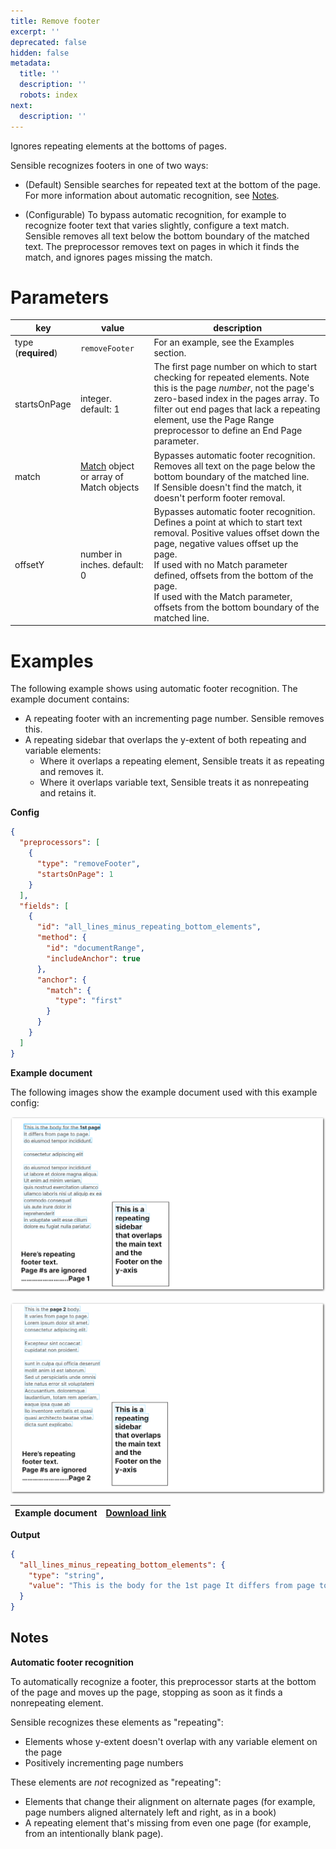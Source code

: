 ```yaml
---
title: Remove footer
excerpt: ''
deprecated: false
hidden: false
metadata:
  title: ''
  description: ''
  robots: index
next:
  description: ''
---
```

Ignores repeating elements at the bottoms of pages.

Sensible recognizes footers in one of two ways:

- (Default)  Sensible searches for repeated text at the bottom of the page. For more information about automatic recognition, see [Notes](doc:remove-footer#notes). 

- (Configurable) To bypass automatic recognition, for example to recognize footer text that varies slightly, configure a text match. Sensible removes all text below the bottom boundary of the matched text. The preprocessor removes text on pages in which it finds the match, and ignores pages missing the match. 



Parameters
====

| key            | value   | description                                                      |
| -------------- | ------ | ------------------------------------------------------------ |
| type (**required**) | `removeFooter` | For an example, see the Examples section. |
| startsOnPage | integer. default: 1 | The first page number on which to start checking for repeated elements. Note this is the page *number*, not the page's zero-based index in the pages array. To filter out end pages that lack a repeating element, use the Page Range preprocessor to define an End Page parameter. |
| match | [Match](doc:match) object or array of Match objects | Bypasses automatic footer recognition.<br/>Removes all text on the page below the bottom boundary of the matched line.<br>If Sensible doesn't find the match, it doesn't perform footer removal. |
| offsetY | number in inches. default: 0 | Bypasses automatic footer recognition.<br/>Defines a point at which to start text removal. Positive values offset down the page, negative values offset up the page.<br/>If used with no Match parameter defined, offsets from the bottom of the page.<br>If used with the Match parameter, offsets from the bottom boundary of the matched line. <br/> |

Examples
====

The following example shows using automatic footer recognition. The example document contains:

- A repeating footer with an incrementing page number. Sensible removes this.
- A repeating sidebar that overlaps the y-extent of both repeating and variable elements: 
  - Where it overlaps a repeating element, Sensible treats it as repeating and removes it.
  - Where it overlaps variable text, Sensible treats it as nonrepeating and retains it.

**Config**

```json
{
  "preprocessors": [
    {
      "type": "removeFooter",
      "startsOnPage": 1
    }
  ],
  "fields": [
    {
      "id": "all_lines_minus_repeating_bottom_elements",
      "method": {
        "id": "documentRange",
        "includeAnchor": true
      },
      "anchor": {
        "match": {
          "type": "first"
        }
      }
    }
  ]
}
```

**Example document**

The following images show the example document used with this example config:

![Click to enlarge](https://raw.githubusercontent.com/sensible-hq/sensible-docs/main/readme-sync/assets/v0/images/final/remove_footer_1.png)

![Click to enlarge](https://raw.githubusercontent.com/sensible-hq/sensible-docs/main/readme-sync/assets/v0/images/final/remove_footer_2.png)


| Example document | [Download link](https://raw.githubusercontent.com/sensible-hq/sensible-docs/main/readme-sync/assets/v0/pdfs/remove_footer.pdf) |
| ------------------------------------------ | ------------------------------------------------------------ |

**Output**

```json
{
  "all_lines_minus_repeating_bottom_elements": {
    "type": "string",
    "value": "This is the body for the 1st page It differs from page to page. . do eiusmod tempor incididunt consectetur adipiscing elit do eiusmod tempor incididunt ut labore et dolore magna aliqua. Ut enim ad minim veniam, quis nostrud exercitation ullamco ullamco laboris nisi ut aliquip ex ea commodo consequat uis aute irure dolor in This is a reprehenderit repeating in voluptate velit esse cillum sidebar dolore eu fugiat nulla pariatur. This is the page 2 body. It varies from page to page. Lorem ipsum dolor sit amet. consectetur adipiscing elit. Excepteur sint occaecat cupidatat non proident. sunt in culpa qui officia deserunt mollit anim id est laborum. Sed ut perspiciatis unde omnis iste natus error sit voluptatem Accusantium. doloremque laudantium, totam rem aperiam, eaque ipsa quae ab This is a llo inventore veritatis et quasi repeating quasi architecto beatae vitae. dicta sunt explicabo. sidebar"
  }
}
```

Notes
---

**Automatic footer recognition**

To automatically recognize a footer, this preprocessor starts at the bottom of the page and moves up the page, stopping as soon as it finds a nonrepeating element. 

Sensible recognizes these elements as "repeating":

- Elements whose y-extent doesn't overlap with any variable element on the page
- Positively incrementing page numbers

These elements are *not* recognized as "repeating": 

- Elements that change their alignment on alternate pages (for example, page numbers aligned alternately left and right, as in a book)
- A repeating element that's missing from even one page (for example, from an intentionally blank page).